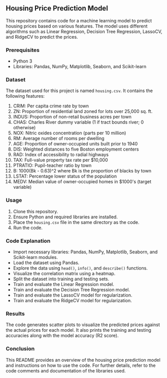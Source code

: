 ## Housing Price Prediction Model

This repository contains code for a machine learning model to predict housing prices based on various features. The model uses different algorithms such as Linear Regression, Decision Tree Regression, LassoCV, and RidgeCV to predict the prices.

### Prerequisites
- Python 3
- Libraries: Pandas, NumPy, Matplotlib, Seaborn, and Scikit-learn

### Dataset
The dataset used for this project is named `housing.csv`. It contains the following features:

1. CRIM: Per capita crime rate by town
2. ZN: Proportion of residential land zoned for lots over 25,000 sq. ft.
3. INDUS: Proportion of non-retail business acres per town
4. CHAS: Charles River dummy variable (1 if tract bounds river; 0 otherwise)
5. NOX: Nitric oxides concentration (parts per 10 million)
6. RM: Average number of rooms per dwelling
7. AGE: Proportion of owner-occupied units built prior to 1940
8. DIS: Weighted distances to five Boston employment centers
9. RAD: Index of accessibility to radial highways
10. TAX: Full-value property tax rate per $10,000
11. PTRATIO: Pupil-teacher ratio by town
12. B: 1000(Bk - 0.63)^2 where Bk is the proportion of blacks by town
13. LSTAT: Percentage lower status of the population
14. MEDV: Median value of owner-occupied homes in $1000's (target variable)

### Usage
1. Clone this repository.
2. Ensure Python and required libraries are installed.
3. Place the `housing.csv` file in the same directory as the code.
4. Run the code.

### Code Explanation
- Import necessary libraries: Pandas, NumPy, Matplotlib, Seaborn, and Scikit-learn modules.
- Load the dataset using Pandas.
- Explore the data using `head()`, `info()`, and `describe()` functions.
- Visualize the correlation matrix using a heatmap.
- Split the dataset into training and testing sets.
- Train and evaluate the Linear Regression model.
- Train and evaluate the Decision Tree Regression model.
- Train and evaluate the LassoCV model for regularization.
- Train and evaluate the RidgeCV model for regularization.

### Results
The code generates scatter plots to visualize the predicted prices against the actual prices for each model. It also prints the training and testing accuracies along with the model accuracy (R2 score).

### Conclusion
This README provides an overview of the housing price prediction model and instructions on how to use the code. For further details, refer to the code comments and documentation of the libraries used.
